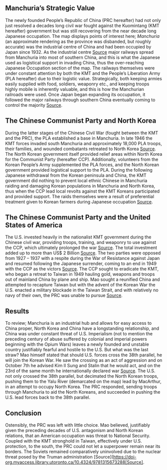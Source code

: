 ## Manchuria’s Strategic Value
The newly founded People’s Republic of China (PRC hereafter) had not only just resolved a decades long civil war fought against the Kuomintang (KMT hereafter) government but was still recovering from the near decade long Japanese occupation. The map displays points of interest here; *Manchuria* (an approximate rendering as the province was disbanded, but roughly accurate) was the industrial centre of China and had been occupied by Japan since 1932. As the industrial centre [Source](https://doi.org/10.2307/3022242) major railways spread from Manchuria into most of southern China, and this is what the Japanese used as logistical support in invading China, thus the over-reaching Japanese Occupation section of the map. The railways themselves were under constant attention by both the KMT and the People’s Liberation Army (PLA hereafter) due to their logistic value. Strategically, both keeping armies easily supplied with food, soldiers, weaponry etc., and keeping troops highly mobile is inherently valuable, and this is how the Manchurian railroads were used. Once Japan began expanding its occupation, it followed the major railways through southern China eventually coming to control the majority [Source](https://www.britannica.com/event/Second-Sino-Japanese-War).

## The Chinese Communist Party and North Korea
During the latter stages of the Chinese Civil War (fought between the KMT and the PRC), the PLA established a base in Manchuria. In late 1946 the KMT forces invaded south Manchuria and approximately 18,000 PLA troops, their families, and wounded combatants retreated to North Korea [Source](https://doi-org.myaccess.library.utoronto.ca/10.4324/9781315673288). The North Korean government itself provided relief areas within North Korea for the Communist Party (hereafter CCP). Additionally, volunteers from the Korean People’s Army supplemented the PLA forces, and the North Korean government provided logistical support to the PLA. During the following Japanese withdrawal from the Korean peninsula and China, the KMT government did nothing to prevent local ethnic Chinese in Manchuria raiding and damaging Korean populations in Manchuria and North Korea, thus when the CCP lead local revolts against the KMT Koreans participated and provided support. The raids themselves were a result of preferential treatment given to Korean farmers during Japanese occupation [Source](https://doi-org.myaccess.library.utoronto.ca/10.4324/9781315673288).

## The Chinese Communist Party and the United States of America
The U.S. invested heavily in the nationalist KMT government during the Chinese civil war, providing troops, training, and weaponry to use against the CCP, which ultimately prolonged the war [Source](https://www.proquest.com/docview/2131236576/A25AF28A3A604769PQ/7?accountid=14771). The total investment added up to more than US$ 2 Billion [Source](https://www.jstor.org/stable/654064). The two parties were opposed from 1927 – 1937 with a respite during the War of Resistance against Japan and resumed following the Japanese surrender, coming to an end in 1949 with the CCP as the victors [Source](https://www.britannica.com/event/Chinese-Civil-War). The CCP sought to eradicate the KMT, who began a retreat to Taiwan in 1949 hauling gold, weapons and troops out of mainland China by plane and ship. Mao sought a reunified China and attempted to recapture Taiwan but with the advent of the Korean War the U.S. enacted a military blockade in the Taiwan Strait, and with relatively no navy of their own, the PRC was unable to pursue [Source](https://link-springer-com.myaccess.library.utoronto.ca/book/10.1007%2F978-981-32-9675-6).

## Results
 To review; Manchuria is an industrial hub and allows for easy access to China proper, North Korea and China have a longstanding relationship, and China was under constant threat of U.S. Imperialism (not to mention the preceding century of abuse suffered by colonial and imperial powers beginning with the Opium Wars) leaves a newly founded and unstable country justifiably fearful and hostile to the U.S. But what was the last straw? Mao himself stated that should U.S. forces cross the 38th parallel, he will join the Korean War. He saw the crossing as an act of aggression and on October 7th he advised Kim Il Sung and Stalin that he would act, and on the 23rd of the same month he internationally declared war [Source](https://link-springer-com.myaccess.library.utoronto.ca/book/10.1007%2F978-981-32-9675-6). The U.S. not only crossed the 38th parallel, but decimated the North Korean troops, pushing them to the Yalu River (demarcated on the map) lead by MacArthur, in an attempt to occupy North Korea. The PRC responded, sending troops through Manchuria to aid the North Koreans, and succeeded in pushing the U.S. lead forces back to the 38th parallel.

## Conclusion
Ostensibly, the PRC was left with little choice. Mao believed, justifiably given the preceding decades of U.S. antagonism and North Korean relations, that an American occupation was threat to National Security. Coupled with the KMT stronghold in Taiwan, effectively under U.S. protection, to the south, the PRC could not let a superpower remain near its borders. The Soviets remained comparatively uninvolved due to the nuclear threat posed by the Truman administration [Source](https://doi-org.myaccess.library.utoronto.ca/10.4324/9781315673288[Source].



